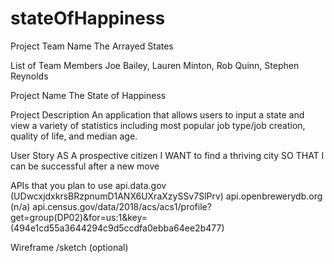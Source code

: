 # stateOfHappiness
Project Team Name
The Arrayed States

List of Team Members
Joe Bailey,
Lauren Minton,
Rob Quinn,
Stephen Reynolds

Project Name
The State of Happiness 

Project Description
An application that allows users to input a state and view a variety of statistics including most popular job type/job creation, quality of life, and median age.

User Story
AS A prospective citizen
I WANT to find a thriving city
SO THAT I can be successful after a new move 

APIs that you plan to use 
api.data.gov (UDwcxjdxkrsBRzpnumD1ANX6UXraXzySSv7SlPrv)
api.openbrewerydb.org (n/a)
api.census.gov/data/2018/acs/acs1/profile?get=group(DP02)&for=us:1&key= (494e1cd55a3644294c9d5ccdfa0ebba64ee2b477)

Wireframe /sketch (optional)
